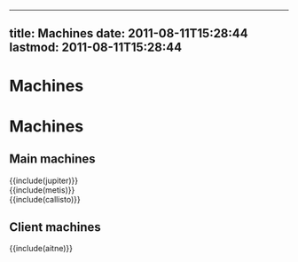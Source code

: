 
---
title: Machines
date: 2011-08-11T15:28:44
lastmod: 2011-08-11T15:28:44
---
Machines
========

Machines
========

Main machines
-------------

{{include(jupiter)}}\
{{include(metis)}}\
{{include(callisto)}}

Client machines
---------------

{{include(aitne)}}
